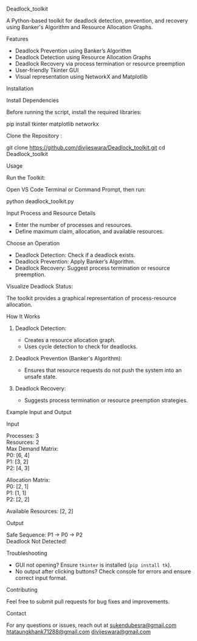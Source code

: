  Deadlock_toolkit


A Python-based toolkit for deadlock detection, prevention, and recovery using Banker's Algorithm and Resource Allocation Graphs.  

 Features  

- Deadlock Prevention using Banker’s Algorithm  
- Deadlock Detection using Resource Allocation Graphs  
- Deadlock Recovery via process termination or resource preemption  
- User-friendly Tkinter GUI  
- Visual representation using NetworkX and Matplotlib  

 Installation  

 Install Dependencies  

Before running the script, install the required libraries:  


pip install tkinter matplotlib networkx


 Clone the Repository : 


git clone https://github.com/divijeswara/Deadlock_toolkit.git
cd Deadlock_toolkit


Usage  

Run the Toolkit:  

Open VS Code Terminal or Command Prompt, then run:  


python deadlock_toolkit.py


 Input Process and Resource Details  

- Enter the number of processes and resources.  
- Define maximum claim, allocation, and available resources.  

Choose an Operation  

- Deadlock Detection: Check if a deadlock exists.  
- Deadlock Prevention: Apply Banker’s Algorithm.  
- Deadlock Recovery: Suggest process termination or resource preemption.  

Visualize Deadlock Status: 

The toolkit provides a graphical representation of process-resource allocation.  

How It Works  

1. Deadlock Detection:  
   - Creates a resource allocation graph.  
   - Uses cycle detection to check for deadlocks.  

2. Deadlock Prevention (Banker's Algorithm):  
   - Ensures that resource requests do not push the system into an unsafe state.  

3. Deadlock Recovery:  
   - Suggests process termination or resource preemption strategies.  

Example Input and Output  

Input  


Processes: 3  
Resources: 2  
Max Demand Matrix:  
  P0: [6, 4]  
  P1: [3, 2]  
  P2: [4, 3]  

Allocation Matrix:  
  P0: [2, 1]  
  P1: [1, 1]  
  P2: [2, 2]  

Available Resources: [2, 2]


Output  


Safe Sequence: P1 → P0 → P2  
Deadlock Not Detected!


Troubleshooting  

- GUI not opening? Ensure `tkinter` is installed (`pip install tk`).  
- No output after clicking buttons? Check console for errors and ensure correct input format.  


Contributing  

Feel free to submit pull requests for bug fixes and improvements.  

Contact  

For any questions or issues, reach out at
 sukendubesra@gmail.com
 htataungkhank71288@gmail.com 
 divijeswara@gmail.com

